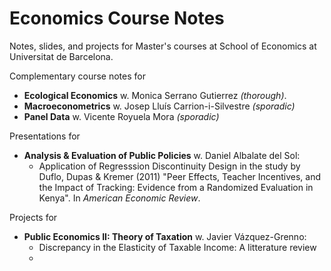 # Economics Course Notes
Notes, slides, and projects for Master's courses at School of Economics at Universitat de Barcelona.

Complementary course notes for
* **Ecological Economics** w. Monica Serrano Gutierrez *(thorough)*.
* **Macroeconometrics** w. Josep Lluís Carrion-i-Silvestre *(sporadic)*
* **Panel Data** w. Vicente Royuela Mora *(sporadic)*

Presentations for
* **Analysis & Evaluation of Public Policies** w. Daniel Albalate del Sol:
    - Application of Regresssion Discontinuity Design in the study by Duflo, Dupas & Kremer (2011) "Peer Effects, Teacher Incentives, and the Impact of Tracking: Evidence from a Randomized Evaluation in Kenya". In *American Economic Review*.

Projects for
* **Public Economics II: Theory of Taxation** w. Javier Vázquez-Grenno:
    - Discrepancy in the Elasticity of Taxable Income: A litterature review
    -
